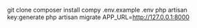 git clone
composer install
compy .env.example .env
php artisan key:generate
php artisan migrate
APP_URL=http://127.0.0.1:8000
